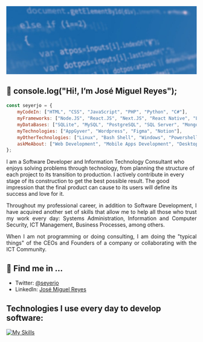 <img src="./assets/github-profile-banner.jpg" />

## 👋 console.log("Hi!, I’m José Miguel Reyes");

```javascript
const seyerjo = {
    myCodeIn: ["HTML", "CSS", "JavaScript", "PHP", "Python", "C#"],
    myFrameworks: ["Node.JS", "React.JS", "Next.JS", "React Native", "Laravel", ".Net"],
    myDataBases: ["SQLite", "MySQL", "PostgreSQL", "SQL Server", "MongoDB"],
    myTechnologies: ["AppGyver", "Wordpress", "Figma", "Notion"],
    myOtherTechnologies: ["Linux", "Bash Shell", "Windows", "Powershell", "Git", "Github"],
    askMeAbout: ["Web Development", "Mobile Apps Development", "Desktop Applications Development", "ITC"],
};
```

<p align="justify">

I am a Software Developer and Information Technology Consultant who enjoys solving problems through technology, from planning the structure of each project to its transition to production. I actively contribute in every stage of its construction to get the best possible result. The good impression that the final product can cause to its users will define its success and love for it.
</p>
<p align="justify">
Throughout my professional career, in addition to Software Development, I have acquired another set of skills that allow me to help all those who trust my work every day: Systems Administration, Information and Computer Security, ICT Management, Business Processes, among others.
</p>
<p align="justify">
When I am not programming or doing consulting, I am doing the "typical things" of the CEOs and Founders of a company or collaborating with the ICT Community.
</p>

## 📲 Find me in ...

-   Twitter: [@seyerjo](https://twitter.com/seyerjo "@seyerjo")
-   LinkedIn: [José Miguel Reyes](https://www.linkedin.com/in/josem-reyes "José Miguel Reyes")

## Technologies I use every day to develop software:

[![My Skills](https://skills.thijs.gg/icons?i=html,css,js,php,python,cs,nodejs,nextjs,react,laravel,dotnet,wordpress,sqlite,mysql,postgres,mongodb,figma,linux,bash,powershell,git,github)](https://skills.thijs.gg)
